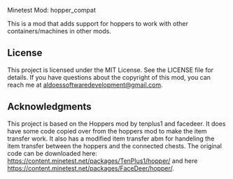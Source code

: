 Minetest Mod: hopper_compat

This is a mod that adds support for hoppers to work with other
containers/machines in other mods.

## License

This project is licensed under the MIT License. See the LICENSE file for details. 
If you have questions about the copyright of this mod, you can reach me at aldoessoftwaredevelopment@gmail.com.

## Acknowledgments

This project is based on the Hoppers mod by tenplus1 and facedeer. It does have some code copied over from the hoppers mod to make the item transfer work. It also has a modified item transfer abm for handeling the item transfer between the hoppers and the connected chests. The original code can be downloaded here: https://content.minetest.net/packages/TenPlus1/hopper/ and here https://content.minetest.net/packages/FaceDeer/hopper/. 
